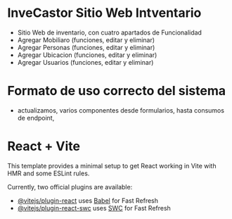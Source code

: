 # InveCastor Sitio Web Intventario 

- Sitio Web de inventario, con cuatro apartados de Funcionalidad
- Agregar Mobiliaro (funciones, editar y eliminar)
- Agregar Personas (funciones, editar y eliminar)
- Agregar Ubicacion (funciones, editar y eliminar)
- Agregar Usuarios (funciones, editar y eliminar)


# Formato de uso correcto del sistema 

- actualizamos, varios componentes desde formularios, hasta consumos de endpoint, 








# React + Vite

This template provides a minimal setup to get React working in Vite with HMR and some ESLint rules.

Currently, two official plugins are available:

- [@vitejs/plugin-react](https://github.com/vitejs/vite-plugin-react/blob/main/packages/plugin-react/README.md) uses [Babel](https://babeljs.io/) for Fast Refresh
- [@vitejs/plugin-react-swc](https://github.com/vitejs/vite-plugin-react-swc) uses [SWC](https://swc.rs/) for Fast Refresh
